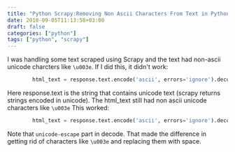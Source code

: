 ```yaml
---
title: "Python Scrapy:Removing Non Ascii Characters From Text in Python"
date: 2018-09-05T11:13:58+03:00
draft: false 
categories: ["python"]
tags: ["python", "scrapy"]
---
```


I was handling some text scraped using Scrapy and the text had non-ascii unicode charcters like `\u003e`.
If I did this, it didn't work:
```python
        html_text = response.text.encode('ascii', errors='ignore').decode()
```


Here response.text is the string that contains unicode text (scrapy returns strings encoded in unicode).
The html_text still had non ascii unicode characters like `\u003e`
This worked:

```python
        html_text = response.text.encode('ascii', errors='ignore').decode('unicode-escape')
```

Note that `unicode-escape` part in decode. That made the difference in getting rid of characters like `\u003e` and replacing them with space.